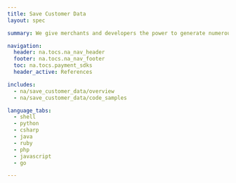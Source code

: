 ```yaml
---
title: Save Customer Data
layout: spec

summary: We give merchants and developers the power to generate numerous, flexible reports. Merchants can review complete transaction details for a particular transaction ID, or access basic summary order information using specific search and sort functions.

navigation:
  header: na.tocs.na_nav_header
  footer: na.tocs.na_nav_footer
  toc: na.tocs.payment_sdks
  header_active: References

includes:
  - na/save_customer_data/overview
  - na/save_customer_data/code_samples

language_tabs:
  - shell
  - python
  - csharp
  - java
  - ruby
  - php
  - javascript
  - go

---
```

